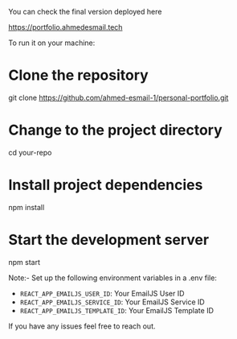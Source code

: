 You can check the final version deployed here

https://portfolio.ahmedesmail.tech


To run it on your machine:

# Clone the repository

git clone https://github.com/ahmed-esmail-1/personal-portfolio.git


# Change to the project directory

cd your-repo


# Install project dependencies

npm install


# Start the development server

npm start


Note:- Set up the following environment variables in a .env file:

- `REACT_APP_EMAILJS_USER_ID`: Your EmailJS User ID
- `REACT_APP_EMAILJS_SERVICE_ID`: Your EmailJS Service ID
- `REACT_APP_EMAILJS_TEMPLATE_ID`: Your EmailJS Template ID


If you have any issues feel free to reach out.
